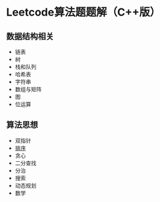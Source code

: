 # Leetcode算法题题解（C++版）



## 数据结构相关

- 链表
- 树
- 栈和队列
- 哈希表
- 字符串
- 数组与矩阵
- 图
- 位运算



## 算法思想

- 双指针
- [排序](https://github.com/bearblog/leetcode/blob/master/leetcode_solution/912.%20sort-an-array/solution.md)
- 贪心
- 二分查找
- 分治
- 搜索
- 动态规划
- 数学